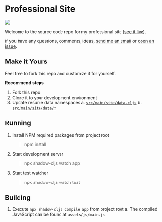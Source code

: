 # Professional Site

![](https://github.com/anthonyfuentes/professional-site/workflows/CLJS%20Testing/badge.svg)

Welcome to the source code repo for my professional site ([see it live](https://anthonyfuentes.us)).

If you have any questions, comments, ideas, [send me an email](mailto:anthony@anthonyfuentes.us) or [open an issue](https://github.com/anthonyfuentes/professional-site/issues/new).

## Make it Yours
Feel free to fork this repo and customize it for yourself.

**Recommend steps**
1. Fork this repo
1. Clone it to your development environment
1. Update resume data namespaces
  a. [`src/main/site/data.cljs`](https://github.com/anthonyfuentes/professional-site/blob/dev/src/main/site/data.cljs)
  b. [`src/main/site/data/*`](https://github.com/anthonyfuentes/professional-site/blob/dev/src/main/site/data/)

## Running

1. Install NPM required packages from project root
   > npm install
1. Start development server
   > npx shadow-cljs watch app
1. Start test watcher
   > npx shadow-cljs watch test

## Building

1. Execute `npx shadow-cljs compile app` from project root
  a. The compiled JavaScript can be found at `assets/js/main.js`
